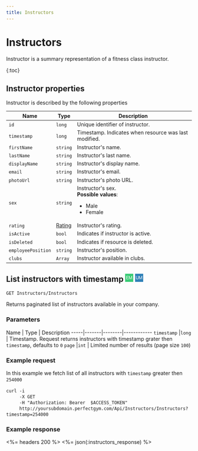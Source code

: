 ```yaml
---
title: Instructors
---
```


# Instructors

Instructor is a summary representation of a fitness class instructor.

{:toc}


## <a name="properties"></a>Instructor properties

Instructor is described by the following properties

Name            | Type                        | Description
-----|----------|------------------------------------------
`id`            |`long`                       | Unique identifier of instructor.
`timestamp`    	|`long`     				  | Timestamp. Indicates when resource was last modified.
`firstName`     |`string`                     | Instructor's name.
`lastName`      |`string`                     | Instructor's last name.
`displayName`   |`string`                     | Instructor's display name.
`email`         |`string`                     | Instructor's email.
`photoUrl`		|`string`					  | Instructor's photo URL.
`sex`           |`string`                     | Instructor's sex. <br><strong>Possible values</strong>: <br><ul><li>Male</li><li>Female</li></ul>
`rating`        |[Rating][]					  | Instructor's rating.
`isActive`      |`bool`                       | Indicates if instructor is active.
`isDeleted`     |`bool`                       | Indicates if resource is deleted.
`employeePosition`|`string`                   | Instructor's position.
`clubs`         |`Array`                      | Instructor available in clubs.




## List instructors with timestamp ![alt text][EM] ![alt text][UM]

    GET Instructors/Instructors

Returns paginated list of instructors available in your company.


### Parameters

Name         | Type   | Description
-----|-------|--------|------------
`timestamp`  |`long`  | Timestamp. Request returns instructors with timestamp grater then `timestamp`, defaults to `0`
`page`       |`int`   | Limited number of results (page size `100`)


### Example request

In this example we fetch list of all instructors with `timestamp` greater then `254000`

``` command-line
curl -i 
     -X GET 
     -H "Authorization: Bearer  $ACCESS_TOKEN"  
     http://yoursubdomain.perfectgym.com/Api/Instructors/Instructors?timestamp=254000
```


### Example response

<%= headers 200 %>
<%= json(:instructors_response) %>


[Rating]:  /api/classes/ratings#properties

[EM]: /assets/images/employee.png "Employee mode"
[UM]: /assets/images/user.png "User mode"